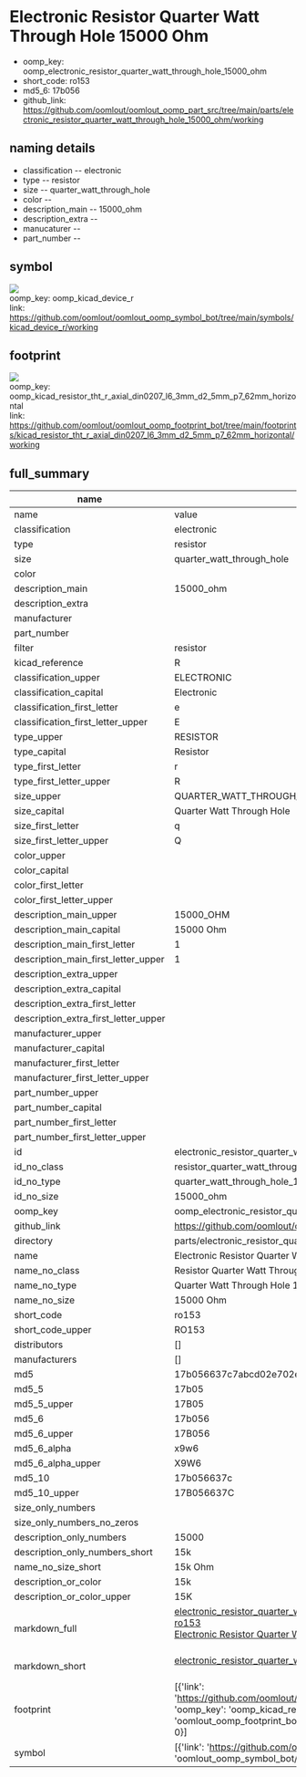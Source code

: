 # Electronic Resistor Quarter Watt Through Hole 15000 Ohm

  
* oomp_key: oomp_electronic_resistor_quarter_watt_through_hole_15000_ohm 
* short_code: ro153
* md5_6: 17b056  
* github_link: https://github.com/oomlout/oomlout_oomp_part_src/tree/main/parts/electronic_resistor_quarter_watt_through_hole_15000_ohm/working  
## naming details
* classification -- electronic
* type -- resistor
* size -- quarter_watt_through_hole
* color -- 
* description_main -- 15000_ohm
* description_extra -- 
* manucaturer -- 
* part_number -- 



## symbol

![](symbol/{index}/working/working_600.png)  
oomp_key: oomp_kicad_device_r  
link: https://github.com/oomlout/oomlout_oomp_symbol_bot/tree/main/symbols/kicad_device_r/working  

## footprint

![](footprint/{index}/working/working_600.png)  
oomp_key: oomp_kicad_resistor_tht_r_axial_din0207_l6_3mm_d2_5mm_p7_62mm_horizontal  
link: https://github.com/oomlout/oomlout_oomp_footprint_bot/tree/main/footprints/kicad_resistor_tht_r_axial_din0207_l6_3mm_d2_5mm_p7_62mm_horizontal/working  

## full_summary
| name | value | 
| --- | --- | 
| name | value | 
| classification | electronic | 
| type | resistor | 
| size | quarter_watt_through_hole | 
| color |  | 
| description_main | 15000_ohm | 
| description_extra |  | 
| manufacturer |  | 
| part_number |  | 
| filter | resistor | 
| kicad_reference | R | 
| classification_upper | ELECTRONIC | 
| classification_capital | Electronic | 
| classification_first_letter | e | 
| classification_first_letter_upper | E | 
| type_upper | RESISTOR | 
| type_capital | Resistor | 
| type_first_letter | r | 
| type_first_letter_upper | R | 
| size_upper | QUARTER_WATT_THROUGH_HOLE | 
| size_capital | Quarter Watt Through Hole | 
| size_first_letter | q | 
| size_first_letter_upper | Q | 
| color_upper |  | 
| color_capital |  | 
| color_first_letter |  | 
| color_first_letter_upper |  | 
| description_main_upper | 15000_OHM | 
| description_main_capital | 15000 Ohm | 
| description_main_first_letter | 1 | 
| description_main_first_letter_upper | 1 | 
| description_extra_upper |  | 
| description_extra_capital |  | 
| description_extra_first_letter |  | 
| description_extra_first_letter_upper |  | 
| manufacturer_upper |  | 
| manufacturer_capital |  | 
| manufacturer_first_letter |  | 
| manufacturer_first_letter_upper |  | 
| part_number_upper |  | 
| part_number_capital |  | 
| part_number_first_letter |  | 
| part_number_first_letter_upper |  | 
| id | electronic_resistor_quarter_watt_through_hole_15000_ohm | 
| id_no_class | resistor_quarter_watt_through_hole_15000_ohm | 
| id_no_type | quarter_watt_through_hole_15000_ohm | 
| id_no_size | 15000_ohm | 
| oomp_key | oomp_electronic_resistor_quarter_watt_through_hole_15000_ohm | 
| github_link | https://github.com/oomlout/oomlout_oomp_part_src/tree/main/parts/electronic_resistor_quarter_watt_through_hole_15000_ohm/working | 
| directory | parts/electronic_resistor_quarter_watt_through_hole_15000_ohm | 
| name | Electronic Resistor Quarter Watt Through Hole 15000 Ohm | 
| name_no_class | Resistor Quarter Watt Through Hole 15000 Ohm | 
| name_no_type | Quarter Watt Through Hole 15000 Ohm | 
| name_no_size | 15000 Ohm | 
| short_code | ro153 | 
| short_code_upper | RO153 | 
| distributors | [] | 
| manufacturers | [] | 
| md5 | 17b056637c7abcd02e702ebe74b6e14e | 
| md5_5 | 17b05 | 
| md5_5_upper | 17B05 | 
| md5_6 | 17b056 | 
| md5_6_upper | 17B056 | 
| md5_6_alpha | x9w6 | 
| md5_6_alpha_upper | X9W6 | 
| md5_10 | 17b056637c | 
| md5_10_upper | 17B056637C | 
| size_only_numbers |  | 
| size_only_numbers_no_zeros |  | 
| description_only_numbers | 15000 | 
| description_only_numbers_short | 15k | 
| name_no_size_short | 15k Ohm | 
| description_or_color | 15k | 
| description_or_color_upper | 15K | 
| markdown_full | [electronic_resistor_quarter_watt_through_hole_15000_ohm](https://github.com/oomlout/oomlout_oomp_part_src/tree/main/parts/electronic_resistor_quarter_watt_through_hole_15000_ohm/working)<br>[ro153](https://github.com/oomlout/oomlout_oomp_part_src/tree/main/parts/electronic_resistor_quarter_watt_through_hole_15000_ohm/working)<br>[Electronic Resistor Quarter Watt Through Hole 15000 Ohm](https://github.com/oomlout/oomlout_oomp_part_src/tree/main/parts/electronic_resistor_quarter_watt_through_hole_15000_ohm/working)<br><br> | 
| markdown_short | [electronic_resistor_quarter_watt_through_hole_15000_ohm](https://github.com/oomlout/oomlout_oomp_part_src/tree/main/parts/electronic_resistor_quarter_watt_through_hole_15000_ohm/working)<br><br> | 
| footprint | [{'link': 'https://github.com/oomlout/oomlout_oomp_footprint_bot/tree/main/foootprntss/kicad_resistor_tht_r_axial_din0207_l6_3mm_d2_5mm_p7_62mm_horizontal', 'oomp_key': 'oomp_kicad_resistor_tht_r_axial_din0207_l6_3mm_d2_5mm_p7_62mm_horizontal', 'directory': 'oomlout_oomp_footprint_bot/footprints/kicad_resistor_tht_r_axial_din0207_l6_3mm_d2_5mm_p7_62mm_horizontal//working/working.kicad_mod', 'index': 0}] | 
| symbol | [{'link': 'https://github.com/oomlout/oomlout_oomp_symbol_bot/tree/main/symbols/kicad_device_r', 'oomp_key': 'oomp_kicad_device_r', 'directory': 'oomlout_oomp_symbol_bot/symbols/kicad_device_r//working/working.kicad_sym', 'index': 0}] | 
